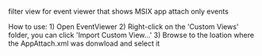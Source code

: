 filter view for event viewer that shows MSIX app attach only events

How to use:
    1) Open EventViewer 
    2) Right-click on the 'Custom Views' folder, you can click 'Import Custom View...' 
    3) Browse to the loation where the AppAttach.xml was donwload and select it 
    